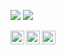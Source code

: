 ![](https://github-readme-stats.vercel.app/api/top-langs/?username=aweleczka&layout=compact)
![](https://github-readme-stats.vercel.app/api?username=aweleczka&hide=contribs,prs)

<a href="https://mastodon.social/@aweleczka" rel="me" target="_blank">
  <img align="left" alt="Twitter" width="22px" src="https://cdn.jsdelivr.net/npm/simple-icons@v3/icons/mastodon.svg" />
</a>
<a href="https://www.linkedin.com/in/aweleczka/" target="_blank">
  <img align="left" alt="Linkedin" width="22px" src="https://cdn.jsdelivr.net/npm/simple-icons@v3/icons/linkedin.svg" />
</a>
<a href="http://keys.gnupg.net/pks/lookup?search=0x9384404DD701A36F&fingerprint=on" target="_blank">
  <img align="left" alt="GPG" width="22px" src="https://cdn.jsdelivr.net/npm/simple-icons@3.4.0/icons/gnuprivacyguard.svg" />
</a>
